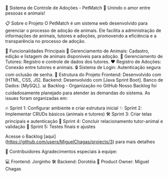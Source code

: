 🐾 Sistema de Controle de Adoções - PetMatch 🐾
Unindo o amor entre pessoas e animais!

📋 Sobre o Projeto
O PetMatch é um sistema web desenvolvido para gerenciar o processo de adoção de animais. Ele facilita a administração de informações de animais, tutores e adoções, promovendo a eficiência e a transparência no processo de adoção.

🚀 Funcionalidades Principais
🐶 Gerenciamento de Animais: Cadastro, edição e listagem de animais disponíveis para adoção.
👤 Gerenciamento de Tutores: Registro e controle de dados dos tutores.
❤️ Registro de Adoções: Conexão entre tutores e animais.
🔒 Sistema de Login: Autenticação segura com oclusão de senha.
📂 Estrutura do Projeto
Frontend: Desenvolvido com [HTML, CSS, JS].
Backend: Desenvolvido com [Java Sprint Boot].
Banco de Dados: [MySQL].
📊 Backlog - Organização no GitHub
Nosso Backlog foi cuidadosamente planejado para atender às demandas do sistema. As issues foram organizadas em:

🔥 Sprint 1: Configurar ambiente e criar estrutura inicial
✨ Sprint 2: Implementar CRUDs básicos (animais e tutores)
🛠️ Sprint 3: Criar telas principais e autenticação
🧠 Sprint 4: Concluir relacionamento tutor-animal e validação
🐾 Sprint 5: Testes finais e ajustes

Acesse o Backlog [aqui] (https://github.com/users/MiguelChagas/projects/3) para mais detalhes

🎯 Contribuidores
Agradecimentos especiais à equipe:

💻 Frontend: Jorginho
🛠️ Backend: Dorotéia
🎯 Product Owner: Miguel Chagas
